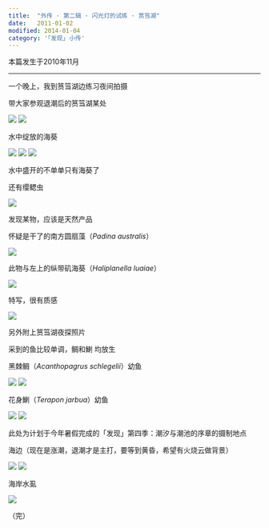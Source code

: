 ```yaml
---
title:  "外传 · 第二辑 · 闪光灯的试练 · 筼筜湖"
date:   2011-01-02
modified: 2014-01-04
category: '｢发现｣ 小传'
---
```

本篇发生于2010年11月

---

一个晚上，我到筼筜湖边练习夜间拍摄

带大家参观退潮后的筼筜湖某处

<img class='disc' src='https://i.postimg.cc/sDWSvfPC/1.jpg'>

<img class='disc' src='https://i.postimg.cc/pLtj8Nkh/2.jpg'>

水中绽放的海葵

<img class='disc' src='https://i.postimg.cc/25kBc4sC/3.jpg'>

<img class='disc' src='https://i.postimg.cc/85sfDTk3/4.jpg'>

<img class='disc' src='https://i.postimg.cc/T2Fgd5Dc/5.jpg'>

水中盛开的不单单只有海葵了

还有缨鳃虫

<img class='disc' src='https://i.postimg.cc/8c26txSY/6.jpg'>

发现某物，应该是天然产品

怀疑是干了的南方圆扇藻（<i>Padina australis</i>）

<img class='disc' src='https://i.postimg.cc/g0gLfxp8/7.jpg'>

此物与左上的纵带矶海葵（<i>Haliplanella luaiae</i>）

<img class='disc' src='https://i.postimg.cc/pLYFJ010/8.jpg'>

特写，很有质感

<img class='disc' src='https://i.postimg.cc/7h2CGX2n/9.jpg'>

另外附上筼筜湖夜探照片

采到的鱼比较单调，鲷和鯻 均放生

黑棘鲷（<i>Acanthopagrus schlegelii</i>）幼鱼

<img class='disc' src='https://i.postimg.cc/pT7hL3pd/10.jpg'>

<img class='disc' src='https://i.postimg.cc/RqxWcf15/11.jpg'>

花身鯻（<i>Terapon jarbua</i>）幼鱼

<img class='disc' src='https://i.postimg.cc/fWJrLPHQ/12.jpg'>

<img class='disc' src='https://i.postimg.cc/h46370wz/13.jpg'>


此处为计划于今年暑假完成的「发现」第四季：潮汐与潮池的序章的摄制地点

海边（现在是涨潮，退潮才是主打，要等到黄昏，希望有火烧云做背景）

<img class='disc' src='https://i.postimg.cc/rF4ZGrXh/14.jpg'>

<img class='disc' src='https://i.postimg.cc/dVmWpc0r/15.jpg'>

海岸水虱

<img class='disc' src='https://i.postimg.cc/Mp8P9pzz/16.jpg'>

（完）
